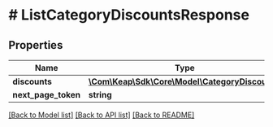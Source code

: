 # # ListCategoryDiscountsResponse

## Properties

Name | Type | Description | Notes
------------ | ------------- | ------------- | -------------
**discounts** | [**\Com\Keap\Sdk\Core\Model\CategoryDiscount[]**](CategoryDiscount.md) |  | [optional]
**next_page_token** | **string** |  | [optional]

[[Back to Model list]](../../README.md#models) [[Back to API list]](../../README.md#endpoints) [[Back to README]](../../README.md)
